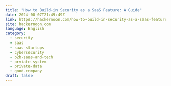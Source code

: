 ```yaml
---
title: "How to Build-in Security as a SaaS Feature: A Guide"
date: 2024-08-07T21:49:49Z
link: https://hackernoon.com/how-to-build-in-security-as-a-saas-feature-a-guide?source=rss&utm_medium=RSS&utm_source=news.12bit.vn
site: hackernoon.com
language: English
category:
  - security
  - saas
  - saas-startups
  - cybersecurity
  - b2b-saas-and-tech
  - prviate-system
  - private-data
  - good-company
draft: false
---
```

